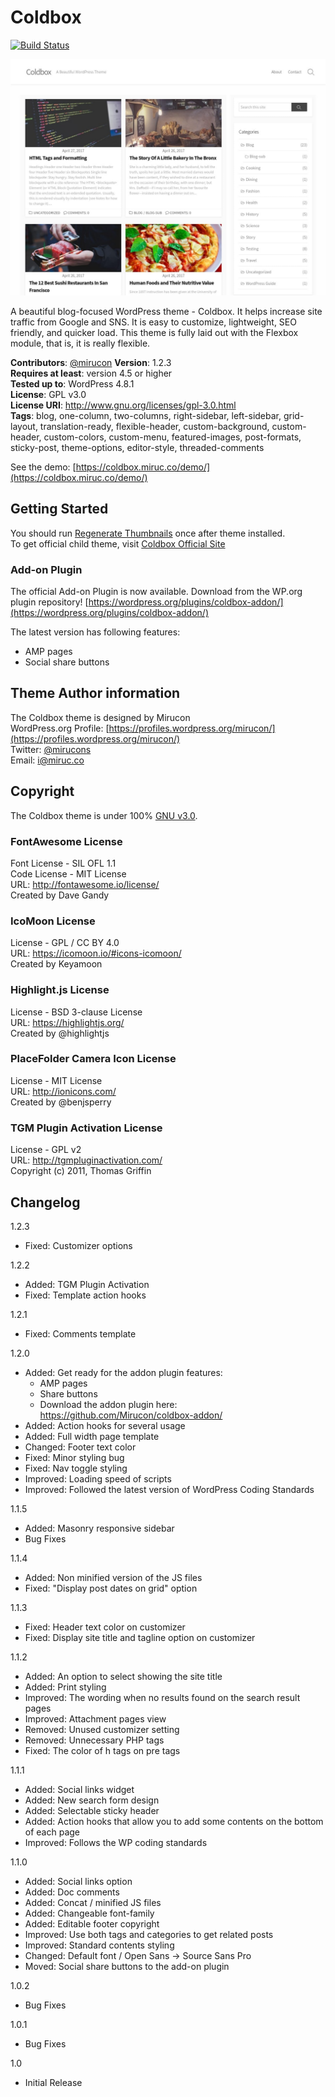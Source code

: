 # Coldbox

[![Build Status](https://travis-ci.org/Mirucon/coldbox.svg?branch=master)](https://travis-ci.org/Mirucon/coldbox)

![coldbox-screenshot](/screenshot.jpg)

A beautiful blog-focused WordPress theme - Coldbox. It helps increase site traffic from Google and SNS. It is easy to customize, lightweight, SEO friendly, and quicker load. This theme is fully laid out with the Flexbox module, that is, it is really flexible.

**Contributors**: [@mirucon](https://profiles.wordpress.org/mirucon/)
**Version**: 1.2.3   
**Requires at least**: version 4.5 or higher  
**Tested up to**: WordPress 4.8.1  
**License**: GPL v3.0  
**License URI**: http://www.gnu.org/licenses/gpl-3.0.html  
**Tags**: blog, one-column, two-columns, right-sidebar, left-sidebar, grid-layout, translation-ready, flexible-header, custom-background, custom-header, custom-colors, custom-menu, featured-images, post-formats, sticky-post, theme-options, editor-style, threaded-comments

See the demo: [https://coldbox.miruc.co/demo/](https://coldbox.miruc.co/demo/)

## Getting Started
You should run [Regenerate Thumbnails](https://ja.wordpress.org/plugins/regenerate-thumbnails/) once after theme installed.  
To get official child theme, visit [Coldbox Official Site](https://coldbox.miruc.co/)
<!-- **Documentation** -->

### Add-on Plugin
The official Add-on Plugin is now available. Download from the WP.org plugin repository! [https://wordpress.org/plugins/coldbox-addon/](https://wordpress.org/plugins/coldbox-addon/)  

The latest version has following features:

- AMP pages
- Social share buttons

## Theme Author information
The Coldbox theme is designed by Mirucon  
WordPress.org Profile: [https://profiles.wordpress.org/mirucon/](https://profiles.wordpress.org/mirucon/)  
Twitter: [@mirucons](https://twitter.com/@mirucons)  
Email: i@miruc.co

## Copyright
The Coldbox theme is under 100% [GNU v3.0](http://www.gnu.org/licenses/gpl-3.0.html).

### FontAwesome License
Font License - SIL OFL 1.1  
Code License - MIT License  
URL: http://fontawesome.io/license/  
Created by Dave Gandy  

### IcoMoon License
License - GPL / CC BY 4.0  
URL: https://icomoon.io/#icons-icomoon/  
Created by Keyamoon  

### Highlight.js License
License - BSD 3-clause License  
URL: https://highlightjs.org/  
Created by @highlightjs  

### PlaceFolder Camera Icon License
License - MIT License  
URL: http://ionicons.com/  
Created by @benjsperry

### TGM Plugin Activation License
License - GPL v2  
URL: http://tgmpluginactivation.com/  
Copyright (c) 2011, Thomas Griffin

## Changelog

1.2.3

- Fixed: Customizer options

1.2.2

- Added: TGM Plugin Activation
- Fixed: Template action hooks

1.2.1

- Fixed: Comments template

1.2.0

- Added: Get ready for the addon plugin features:
  - AMP pages
  - Share buttons
  - Download the addon plugin here: https://github.com/Mirucon/coldbox-addon/
- Added: Action hooks for several usage
- Added: Full width page template
- Changed: Footer text color
- Fixed: Minor styling bug
- Fixed: Nav toggle styling
- Improved: Loading speed of scripts
- Improved: Followed the latest version of WordPress Coding Standards

1.1.5

- Added: Masonry responsive sidebar
- Bug Fixes

1.1.4

- Added: Non minified version of the JS files
- Fixed: "Display post dates on grid" option

1.1.3

- Fixed: Header text color on customizer
- Fixed: Display site title and tagline option on customizer

1.1.2

- Added: An option to select showing the site title
- Added: Print styling
- Improved: The wording when no results found on the search result pages
- Improved: Attachment pages view
- Removed: Unused customizer setting
- Removed: Unnecessary PHP tags
- Fixed: The color of h tags on pre tags

1.1.1

- Added: Social links widget
- Added: New search form design
- Added: Selectable sticky header
- Added: Action hooks that allow you to add some contents on the bottom of each page
- Improved: Follows the WP coding standards

1.1.0

- Added: Social links option
- Added: Doc comments
- Added: Concat / minified JS files
- Added: Changeable font-family
- Added: Editable footer copyright
- Improved: Use both tags and categories to get related posts
- Improved: Standard contents styling
- Changed: Default font / Open Sans -> Source Sans Pro
- Moved: Social share buttons to the add-on plugin

1.0.2

- Bug Fixes

1.0.1

- Bug Fixes

1.0

- Initial Release
